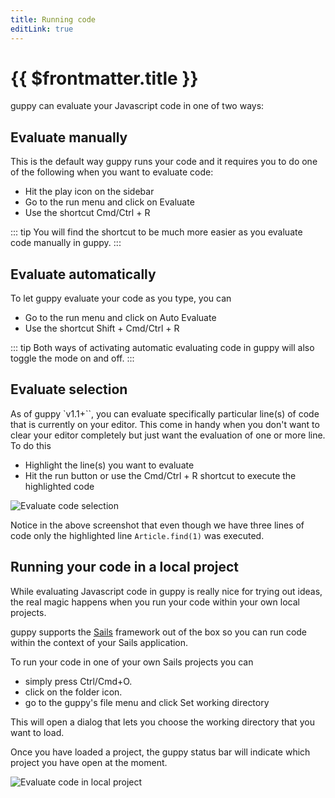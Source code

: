 ```yaml
---
title: Running code
editLink: true
---
```


# {{ $frontmatter.title }}

guppy can evaluate your Javascript code in one of two ways:

## Evaluate manually
This is the default way guppy runs your code and it requires you to do one of the following when you want to evaluate code:

- Hit the play icon on the sidebar
- Go to the run menu and click on Evaluate
- Use the shortcut Cmd/Ctrl + R

::: tip
You will find the shortcut to be much more easier as you evaluate code manually in guppy.
:::

## Evaluate automatically
To let guppy evaluate your code as you type, you can

- Go to the run menu and click on Auto Evaluate
- Use the shortcut Shift + Cmd/Ctrl + R

::: tip
Both ways of activating automatic evaluating code in guppy will also toggle the mode on and off.
:::

## Evaluate selection
As of guppy `v1.1+``, you can evaluate specifically particular line(s) of code that is currently on your editor. This come in handy when you don't want to clear your editor completely but just want the evaluation of one or more line. To do this

- Highlight the line(s) you want to evaluate
- Hit the run button or use the Cmd/Ctrl + R shortcut to execute the highlighted code


![Evaluate code selection](/images/guppy/evaluate-selection.png)

Notice in the above screenshot that even though we have three lines of code only the highlighted line `Article.find(1)` was executed.

## Running your code in a local project
While evaluating Javascript code in guppy is really nice for trying out ideas, the real magic happens when you run your code within your own local projects.

guppy supports the [Sails](https://sailsjs.com) framework out of the box so you can run code within the context of your Sails application.

To run your code in one of your own Sails projects you can

- simply press Ctrl/Cmd+O.
- click on the folder icon.
- go to the guppy's file menu and click Set working directory

This will open a dialog that lets you choose the working directory that you want to load.

Once you have loaded a project, the guppy status bar will indicate which project you have open at the moment.


![Evaluate code in local project](/images/guppy/evaluate-code-in-local-project.png)
